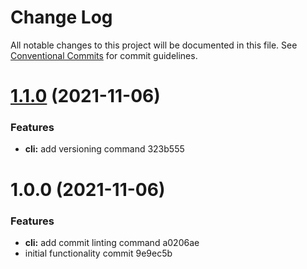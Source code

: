 # Change Log

All notable changes to this project will be documented in this file.
See [Conventional Commits](https://conventionalcommits.org) for commit guidelines.

# [1.1.0](/compare/@xor/cli@1.0.0...@xor/cli@1.1.0) (2021-11-06)


### Features

* **cli:** add versioning command 323b555





# 1.0.0 (2021-11-06)


### Features

* **cli:** add commit linting command a0206ae
* initial functionality commit 9e9ec5b
